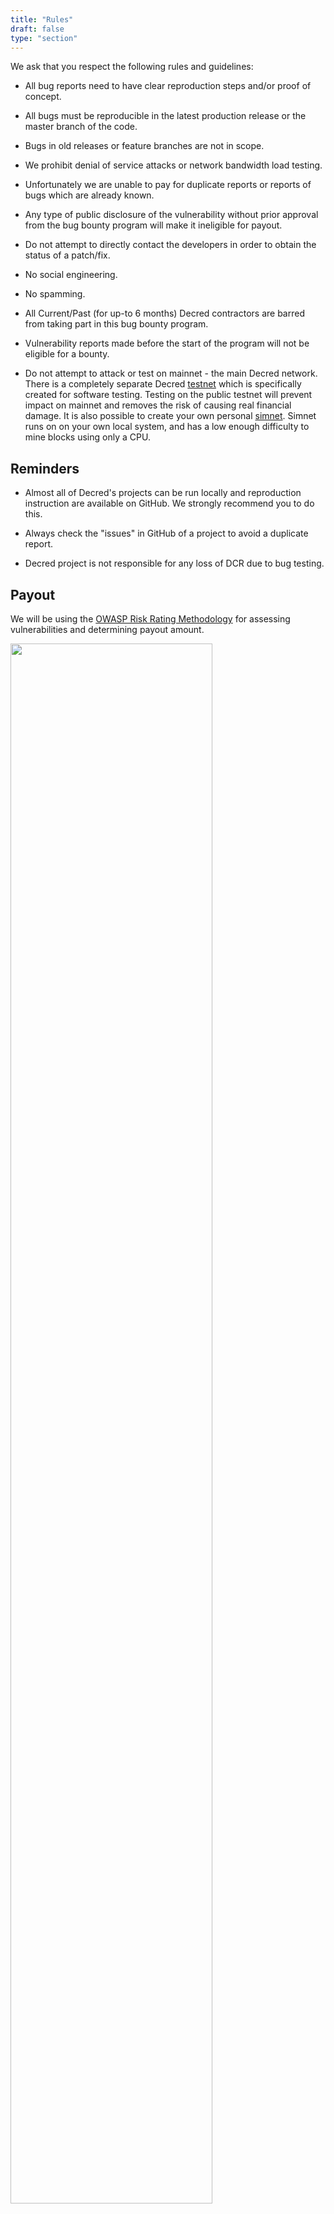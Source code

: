 ```yaml
---
title: "Rules"
draft: false
type: "section"
---
```


We ask that you respect the following rules and guidelines:

- All bug reports need to have clear reproduction steps and/or proof of concept.

- All bugs must be reproducible in the latest production release or the master branch of the code.

- Bugs in old releases or feature branches are not in scope.

- We prohibit denial of service attacks or network bandwidth load testing.

- Unfortunately we are unable to pay for duplicate reports or reports of bugs which are already known.

- Any type of public disclosure of the vulnerability without prior approval from the bug bounty program will make it ineligible for payout.

- Do not attempt to directly contact the developers in order to obtain the status of a patch/fix.

- No social engineering.

- No spamming.

- All Current/Past (for up-to 6 months) Decred contractors are barred from taking part in this bug bounty program.

- Vulnerability reports made before the start of the program will not be eligible for a bounty.

- Do not attempt to attack or test on mainnet - the main Decred network. There is a completely separate Decred [testnet](https://docs.decred.org/advanced/using-testnet/) which is specifically created for software testing. Testing on the public testnet will prevent impact on mainnet and removes the risk of causing real financial damage. It is also possible to create your own personal [simnet](https://docs.decred.org/advanced/simnet/). Simnet runs on on your own local system, and has a low enough difficulty to mine blocks using only a CPU.

## Reminders

- Almost all of Decred's projects can be run locally and reproduction instruction are available on GitHub. We strongly recommend you to do this.

- Always check the "issues" in GitHub of a project to avoid a duplicate report.


- Decred project is not responsible for any loss of DCR due to bug testing.

## Payout

We will be using the [OWASP Risk Rating Methodology](https://www.owasp.org/index.php/OWASP_Risk_Rating_Methodology) for assessing vulnerabilities and determining payout amount.

<img src="img/owasp-rating.png" style="width: 80%; max-width: 448px;" />

We will also take into consideration the impact on the Decred ecosystem. An RCE in dcrweb (low impact) is not the same as an RCE in dcrd or Decrediton (higher impact).

The following are also factors in the payout:

* Quality of the initial writeup.

* Quality of vulnerability reproduction steps and/or proof of concept.

* If you provide a code fix for the vulnerability then you will also be eligible for a "code fix" bonus on the condition that our existing developers accept it as valid.

All payouts will be in Decred only. Payouts are done in a single batch once a month. You will be required to create and operate a Decred wallet. The DCR to USD ratio is based on the the average USD rate of the previous month. Payout amount is decided by a core "bug bounty" group.

The Payout amount will only be decided after the patch for the vulnerability has been merged.

## Indicative payout amounts

**Note:** up to 300 USD

**Low:** up to 1,000 USD

**Medium:** up to 3,000 USD

**High:** up to 10,000 USD

**Critical:** up to 25,000 USD
